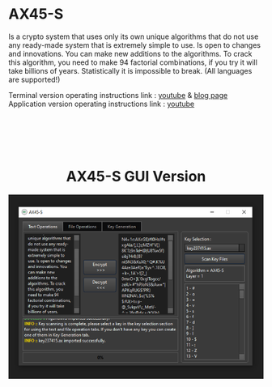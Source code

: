 # AX45-S
Is a crypto system that uses only its own unique algorithms that do not use any ready-made system that is extremely simple to use. Is open to changes and innovations. You can make new additions to the algorithms. To crack this algorithm, you need to make 94 factorial combinations, if you try it will take billions of years. Statistically it is impossible to break. (All languages are supported!)

Terminal version operating instructions link :    [youtube](https://www.youtube.com/watch?v=yr3QCsp1Qq4) & [blog page](https://x3beche.github.io/2021/06/20/ax45-s-operating-instructions)<br>
Application version operating instructions link : [youtube](https://www.youtube.com/watch?v=TZ-Vz8xn3-E)

<p>&nbsp;</p>
<div align="center">  
   <br>
   <br>
   
  # AX45-S GUI Version
  <img src="https://raw.githubusercontent.com/x3beche/AX45-S/main/pdfDocuments/AX45-S-GUI.png" width="600" title="AX45-S GUI Version">
  
</div>

